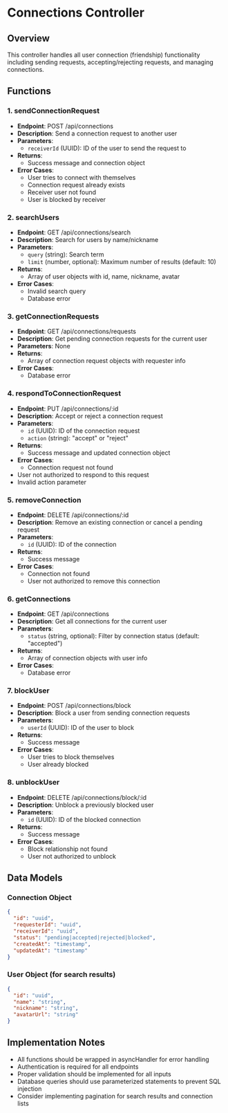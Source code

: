 # Connections Controller

## Overview

This controller handles all user connection (friendship) functionality including sending requests, accepting/rejecting requests, and managing connections.

## Functions

### 1. sendConnectionRequest

- **Endpoint**: POST /api/connections
- **Description**: Send a connection request to another user
- **Parameters**:
  - `receiverId` (UUID): ID of the user to send the request to
- **Returns**:
  - Success message and connection object
- **Error Cases**:
  - User tries to connect with themselves
  - Connection request already exists
  - Receiver user not found
  - User is blocked by receiver

### 2. searchUsers

- **Endpoint**: GET /api/connections/search
- **Description**: Search for users by name/nickname
- **Parameters**:
  - `query` (string): Search term
  - `limit` (number, optional): Maximum number of results (default: 10)
- **Returns**:
  - Array of user objects with id, name, nickname, avatar
- **Error Cases**:
  - Invalid search query
  - Database error

### 3. getConnectionRequests

- **Endpoint**: GET /api/connections/requests
- **Description**: Get pending connection requests for the current user
- **Parameters**: None
- **Returns**:
  - Array of connection request objects with requester info
- **Error Cases**:
  - Database error

### 4. respondToConnectionRequest

- **Endpoint**: PUT /api/connections/:id
- **Description**: Accept or reject a connection request
- **Parameters**:
  - `id` (UUID): ID of the connection request
  - `action` (string): "accept" or "reject"
- **Returns**:
  - Success message and updated connection object
- **Error Cases**:
  - Connection request not found
- User not authorized to respond to this request
- Invalid action parameter

### 5. removeConnection

- **Endpoint**: DELETE /api/connections/:id
- **Description**: Remove an existing connection or cancel a pending request
- **Parameters**:
  - `id` (UUID): ID of the connection
- **Returns**:
  - Success message
- **Error Cases**:
  - Connection not found
  - User not authorized to remove this connection

### 6. getConnections

- **Endpoint**: GET /api/connections
- **Description**: Get all connections for the current user
- **Parameters**:
  - `status` (string, optional): Filter by connection status (default: "accepted")
- **Returns**:
  - Array of connection objects with user info
- **Error Cases**:
  - Database error

### 7. blockUser

- **Endpoint**: POST /api/connections/block
- **Description**: Block a user from sending connection requests
- **Parameters**:
  - `userId` (UUID): ID of the user to block
- **Returns**:
  - Success message
- **Error Cases**:
  - User tries to block themselves
  - User already blocked

### 8. unblockUser

- **Endpoint**: DELETE /api/connections/block/:id
- **Description**: Unblock a previously blocked user
- **Parameters**:
  - `id` (UUID): ID of the blocked connection
- **Returns**:
  - Success message
- **Error Cases**:
  - Block relationship not found
  - User not authorized to unblock

## Data Models

### Connection Object

```json
{
  "id": "uuid",
  "requesterId": "uuid",
  "receiverId": "uuid",
  "status": "pending|accepted|rejected|blocked",
  "createdAt": "timestamp",
  "updatedAt": "timestamp"
}
```

### User Object (for search results)

```json
{
  "id": "uuid",
  "name": "string",
  "nickname": "string",
  "avatarUrl": "string"
}
```

## Implementation Notes

- All functions should be wrapped in asyncHandler for error handling
- Authentication is required for all endpoints
- Proper validation should be implemented for all inputs
- Database queries should use parameterized statements to prevent SQL injection
- Consider implementing pagination for search results and connection lists

